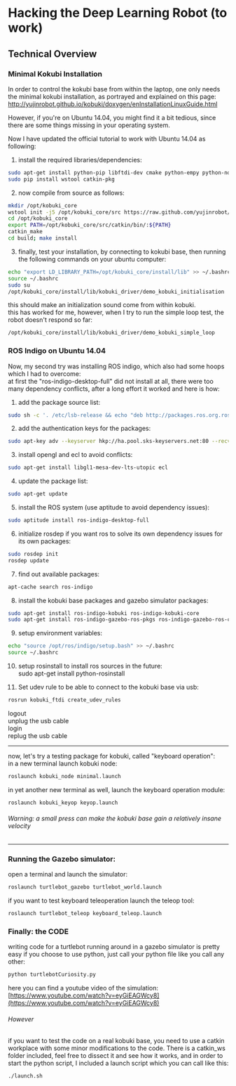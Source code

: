 # Hacking the Deep Learning Robot (to work)

## Technical Overview

### Minimal Kokubi Installation
In order to control the kokubi base from within the laptop, one only needs the minimal kokubi installation, as portrayed and explained on this page:  
http://yujinrobot.github.io/kobuki/doxygen/enInstallationLinuxGuide.html    

However, if you're on Ubuntu 14.04, you might find it a bit tedious, since there are some things missing in your operating system.  

Now I have updated the official tutorial to work with Ubuntu 14.04 as following:  

1) install the required libraries/dependencies:  
```bash
sudo apt-get install python-pip libftdi-dev cmake python-empy python-nose python-setuptools build-essential  
sudo pip install wstool catkin-pkg
```
2) now compile from source as follows:  
```bash
mkdir /opt/kobuki_core  
wstool init -j5 /opt/kobuki_core/src https://raw.github.com/yujinrobot/kobuki_core/hydro/kobuki_core.rosinstall  
cd /opt/kobuki_core  
export PATH=/opt/kobuki_core/src/catkin/bin/:${PATH}  
catkin_make  
cd build; make install  
```
3) finally, test your installation, by connecting to kokubi base, then running the following commands on your ubuntu computer:  
```bash
echo "export LD_LIBRARY_PATH=/opt/kobuki_core/install/lib" >> ~/.bashrc
source ~/.bashrc  
sudo su  
/opt/kobuki_core/install/lib/kobuki_driver/demo_kobuki_initialisation  
```
this should make an initialization sound come from within kobuki.  
this has worked for me, however, when I try to run the simple loop test, the robot doesn't respond so far:  
```bash
/opt/kobuki_core/install/lib/kobuki_driver/demo_kobuki_simple_loop  
```
### ROS Indigo on Ubuntu 14.04
Now, my second try was installing ROS indigo, which also had some hoops which I had to overcome:  
at first the "ros-indigo-desktop-full" did not install at all, there were too many dependency conflicts, after a long effort it worked and here is how:  
1) add the package source list:  
```bash
sudo sh -c '. /etc/lsb-release && echo "deb http://packages.ros.org.ros.informatik.uni-freiburg.de/ros/ubuntu $DISTRIB_CODENAME main" > /etc/apt/sources.list.d/ros-latest.list'  
```
2) add the authentication keys for the packages:  
```bash
sudo apt-key adv --keyserver hkp://ha.pool.sks-keyservers.net:80 --recv-key 421C365BD9FF1F717815A3895523BAEEB01FA116  
```
3) install opengl and ecl to avoid conflicts:  
```bash
sudo apt-get install libgl1-mesa-dev-lts-utopic ecl  
```
4) update the package list:  
```bash
sudo apt-get update  
```
5) install the ROS system (use aptitude to avoid dependency issues):  
```bash
sudo aptitude install ros-indigo-desktop-full  
```
6) initialize rosdep if you want ros to solve its own dependency issues for its own packages:  
```bash
sudo rosdep init  
rosdep update  
```
7) find out available packages:  
```bash
apt-cache search ros-indigo  
```
8) install the kobuki base packages and gazebo simulator packages:  
```bash
sudo apt-get install ros-indigo-kobuki ros-indigo-kobuki-core  
sudo apt-get install ros-indigo-gazebo-ros-pkgs ros-indigo-gazebo-ros-control  
```
9) setup environment variables:  
```bash
echo "source /opt/ros/indigo/setup.bash" >> ~/.bashrc  
source ~/.bashrc  
```
10) setup rosinstall to install ros sources in the future:  
sudo apt-get install python-rosinstall  

11) Set udev rule to be able to connect to the kobuki base via usb:  
```bash
rosrun kobuki_ftdi create_udev_rules  
```
logout  
unplug the usb cable  
login  
replug the usb cable  

---

now, let's try a testing package for kobuki, called "keyboard operation":  
in a new terminal launch kobuki node:  
```bash
roslaunch kobuki_node minimal.launch  
```
in yet another new terminal as well, launch the keyboard operation module:  
```bash
roslaunch kobuki_keyop keyop.launch  
```
###### Warning: a small press can make the kobuki base gain a relatively insane velocity

---

### Running the Gazebo simulator:  
open a terminal and launch the simulator:  
```bash
roslaunch turtlebot_gazebo turtlebot_world.launch  
```
if you want to test keyboard teleoperation launch the teleop tool:  
```bash
roslaunch turtlebot_teleop keyboard_teleop.launch  
```

### Finally: the CODE
writing code for a turtlebot running around in a gazebo simulator is pretty easy if you choose to use python, just call your python file like you call any other:  
```bash
python turtlebotCuriosity.py  
```
here you can find a youtube video of the simulation:  
[https://www.youtube.com/watch?v=eyGiEAGWcy8](https://www.youtube.com/watch?v=eyGiEAGWcy8)    

###### However
if you want to test the code on a real kobuki base, you need to use a catkin workplace with some minor modifications to the code. There is a catkin_ws folder included, feel free to dissect it and see how it works, and in order to start the python script, I included a launch script which you can call like this:  
```bash
./launch.sh
```

